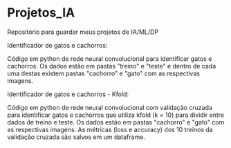 # Projetos_IA
Repositório para guardar meus projetos de IA/ML/DP

Identificador de gatos e cachorros:

Código em python de rede neural convolucional para identificar gatos e cachorros. Os dados estão em pastas "treino" e "teste" e dentro de cada uma destas existem pastas "cachorro" e "gato" com as respectivas imagens.


Identificador de gatos e cachorros - Kfold:

Código em python de rede neural convolucional com validação cruzada para identificar gatos e cachorros que utiliza kfold (k = 10) para dividir entre dados de treino e teste. Os dados estão em pastas "cachorro" e "gato" com as respectivas imagens. As métricas (loss e accuracy) dos 10 treinos da validação cruzada são salvos em um dataframe.
